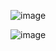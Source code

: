 ![image](https://github.com/sonlucy/opencv_python/assets/86239847/f6942e1f-a197-4791-a41a-acf3cf5d2568)

![image](https://github.com/sonlucy/opencv_python/assets/86239847/4b70e2c8-30b7-4112-b9a4-4eaf7713619d)
